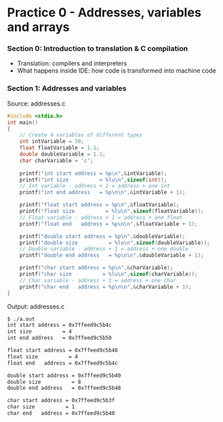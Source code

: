 # Practice 0 - Addresses, variables and arrays

### Section 0: Introduction to translation & C compilation
- Translation: compilers and interpreters
- What happens inside IDE: how code is transformed into machine code
### Section 1: Addresses and variables
Source: addresses.c
```c 
#include <stdio.h>
int main()
{
    // Create 4 variables of different types
    int intVariable = 30;
    float floatVariable = 1.1;
    double doubleVariable = 1.1;
    char charVariable = 'c';
    
    printf("int start address = %p\n",&intVariable);
    printf("int size          = %lu\n",sizeof(int));
    // Int variable - address + 1 = address + one int
    printf("int end address   = %p\n\n",&intVariable + 1);

    printf("float start address = %p\n",&floatVariable);
    printf("float size          = %lu\n",sizeof(floatVariable));
    // Float variable - address + 1 = address + one float
    printf("float end   address = %p\n\n",&floatVariable + 1);

    printf("double start address = %p\n",&doubleVariable);
    printf("double size          = %lu\n",sizeof(doubleVariable));
    // Double variable - address + 1 = address + one double
    printf("double end address   = %p\n\n",&doubleVariable + 1);

    printf("char start address = %p\n",&charVariable);
    printf("char size          = %lu\n",sizeof(charVariable));
    // Char variable - address + 1 = address + one char
    printf("char end   address = %p\n\n",&charVariable + 1);
}
```

Output: addresses.c
```bash
$ ./a.out 
int start address = 0x7ffeed9c5b4c
int size          = 4
int end address   = 0x7ffeed9c5b50

float start address = 0x7ffeed9c5b48
float size          = 4
float end   address = 0x7ffeed9c5b4c

double start address = 0x7ffeed9c5b40
double size          = 8
double end address   = 0x7ffeed9c5b48

char start address = 0x7ffeed9c5b3f
char size          = 1
char end   address = 0x7ffeed9c5b40
```

